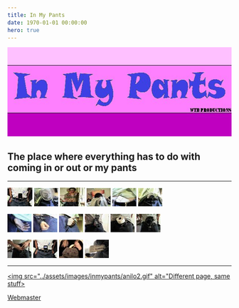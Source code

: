 ```yaml
---
title: In My Pants
date: 1970-01-01 00:00:00
hero: true
---
```

<img src="../assets/images/inmypants/banner02.jpg" alt="Banner reading 'In My Pants' because we were dumb but wanted to make a website" width="600" height="200">

## The place where everything has to do with coming in or out or my pants

<hr class="inmypants-divider">

<a href="p10.html"><img src="../assets/images/inmypants/p10t.jpg"></a>
<a href="p11.html"><img src="../assets/images/inmypants/011t.jpg"></a>
<a href="p13.html"><img src="../assets/images/inmypants/p13t.jpg"></a>
<a href="p14.html"><img src="../assets/images/inmypants/p14t.jpg"></a>
<a href="p16.html"><img src="../assets/images/inmypants/p16t.jpg"></a>
<a href="p18.html"><img src="../assets/images/inmypants/p18t.jpg"></a>

<a href="p20.html"><img src="../assets/images/inmypants/p20t.jpg"></a>
<a href="p21.html"><img src="../assets/images/inmypants/p21t.jpg"></a>
<a href="p22.html"><img src="../assets/images/inmypants/p22t.jpg"></a>
<a href="p23.html"><img src="../assets/images/inmypants/p23t.jpg"></a>
<a href="p24.html"><img src="../assets/images/inmypants/p24t.jpg"></a>
<a href="p25.html"><img src="../assets/images/inmypants/p25t.jpg"></a>

<a href="p7.html"><img src="../assets/images/inmypants/p7t.jpg"></a>
<a href="p8.html"><img src="../assets/images/inmypants/p8t.jpg"></a>
<a href="p9.html"><img src="../assets/images/inmypants/p9t.jpg"></a>
<a href="thrust.html"><img src="../assets/images/inmypants/thrustt.jpg"></a>

<hr class="inmypants-divider">

<a href="index.html"><img src="../assets/images/inmypants/anilo2.gif" alt="Different page, same stuff></a>

<a href="mailto:zwemke@wyseguys.com">Webmaster</a>